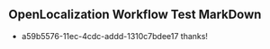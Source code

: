## OpenLocalization Workflow Test MarkDown
* a59b5576-11ec-4cdc-addd-1310c7bdee17 thanks!

<!--HONumber=Aug16_HO3-->


